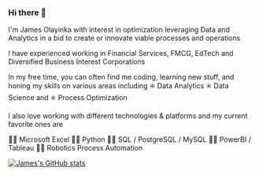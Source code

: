 ### Hi there 👋

I'm James Olayinka with interest in optimization leveraging Data and Analytics in a bid to create or innovate viable processes and operations 

I have experienced working in Financial Services, FMCG, EdTech and Diversified Business Interest Corporations

In my free time, you can often find me coding, learning new stuff, and honing my skills on various areas including ✳️ Data Analytics ✳️ Data Science and ✳️ Process Optimization

I also love working with different technologies & platforms and my current favorite ones are

🧑‍💻 Microsoft Excel
🧑‍💻 Python
🧑‍💻 SQL / PostgreSQL / MySQL
🧑‍💻 PowerBI / Tableau
🧑‍💻 Robotics Process Automation

[![James's GitHub stats](https://github-readme-stats.vercel.app/api?username=OlayinkaJames01)](https://github.com/OlayinkaJames01/github-readme-stats)

